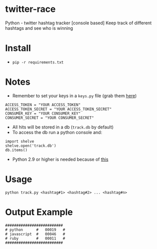 # twitter-race
Python - twitter hashtag tracker [console based]
Keep track of different hashtags and see who is winning

# Install

* `pip -r requirements.txt`

# Notes

* Remember to set your keys in a `keys.py` file (grab them [here](https://apps.twitter.com/))
```
ACCESS_TOKEN = "YOUR ACCESS_TOKEN"
ACCESS_TOKEN_SECRET = "YOUR ACCESS_TOKEN_SECRET"
CONSUMER_KEY = "YOUR CONSUMER_KEY"
CONSUMER_SECRET = "YOUR CONSUMER_SECRET"
```
* All hits will be stored in a db (`track.db` by default)
* To access the db run a python console and:
```
import shelve
shelve.open('track.db')
db.items()
```
* Python 2.9 or higher is needed because of [this](https://urllib3.readthedocs.org/en/latest/security.html#insecureplatformwarning)

# Usage
`python track.py <hashtag#1> <hashtag#2> ... <hashtag#n>`

# Output Example
```
##########################
# python      #   00019   #
# javascript  #   00046   #
# ruby        #   00011   #
##########################
```
